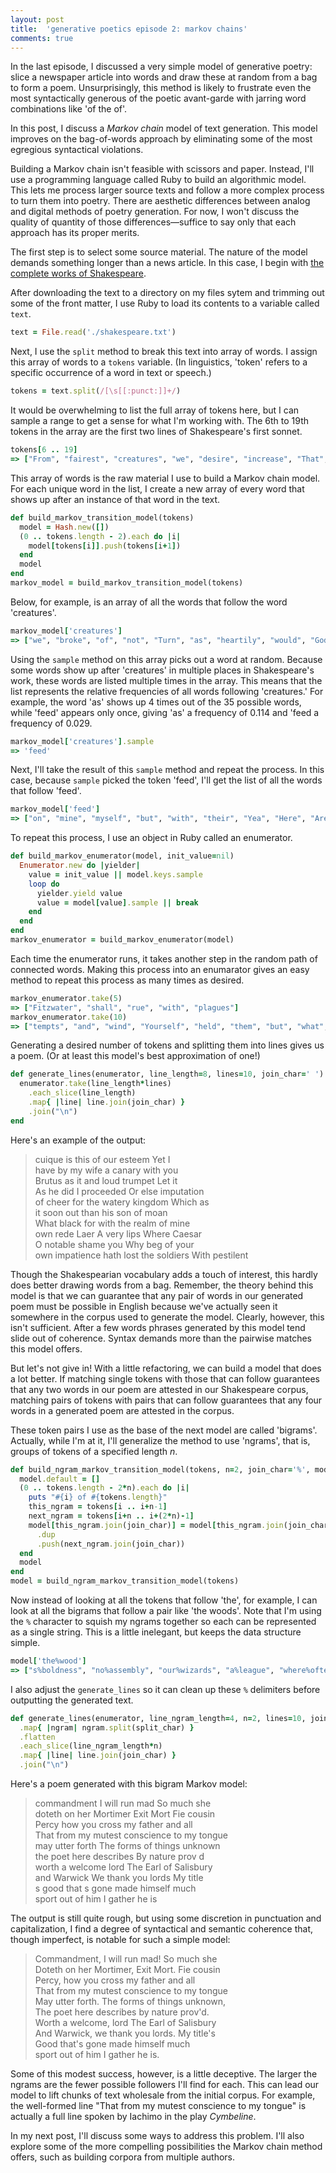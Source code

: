 ```yaml
---
layout: post
title:  'generative poetics episode 2: markov chains'
comments: true
---
```


In the last episode, I discussed a very simple model of generative poetry:
slice a newspaper article into words and draw these at random from a bag to
form a poem.  Unsurprisingly, this method is likely to frustrate even the most
syntactically generous of the poetic avant-garde with jarring word combinations
like 'of the of'.

In this post, I discuss a *Markov chain* model of text generation. This model
improves on the bag-of-words approach by eliminating some of the most egregious
syntactical violations.

Building a Markov chain isn't feasible with scissors and paper. Instead, I'll
use a programming language called Ruby to build an algorithmic model.  This
lets me process larger source texts and follow a more complex process to turn
them into poetry. There are aesthetic differences between analog and digital
methods of poetry generation. For now, I won't discuss the quality of quantity
of those differences—suffice to say only that each approach has its proper
merits.

The first step is to select some source material. The nature of the model
demands something longer than a news article. In this case, I begin with [the
complete works of Shakespeare](http://www.gutenberg.org/ebooks/100).

After downloading the text to a directory on my files sytem and trimming out
some of the front matter, I use Ruby to load its contents to a variable called
`text`.

~~~ruby
text = File.read('./shakespeare.txt')
~~~

Next, I use the `split` method to break this text into array of words. I assign
this array of words to a `tokens` variable. (In linguistics, 'token' refers to
a specific occurrence of a word in text or speech.)

~~~ruby
tokens = text.split(/[\s[[:punct:]]+/)
~~~

It would be overwhelming to list the full array of tokens here, but I can
sample a range to get a sense for what I'm working with. The 6th to 19th
tokens in the array are the first two lines of Shakespeare's first sonnet.

~~~ruby
tokens[6 .. 19]
=> ["From", "fairest", "creatures", "we", "desire", "increase", "That", "thereby", "beauty", "s", "rose", "might", "never", "die"]
~~~

This array of words is the raw material I use to build a Markov chain model.
For each unique word in the list, I create a new array of every word that shows
up after an instance of that word in the text.

~~~ruby
def build_markov_transition_model(tokens)
  model = Hash.new([])
  (0 .. tokens.length - 2).each do |i|
    model[tokens[i]].push(tokens[i+1])
  end
  model
end
markov_model = build_markov_transition_model(tokens)
~~~

Below, for example, is an array of all the words that follow the word
'creatures'.

~~~ruby
markov_model['creatures']
=> ["we", "broke", "of", "not", "Turn", "as", "heartily", "would", "Gods", "But", "vile", "sitting", "and", "else", "their", "works", "feed", "That", "get", "as", "yet", "as", "ours", "are", "kings", "that", "Against", "are", "as", "living", "Whose", "want", "Which", "on", "Of"]
~~~

Using the `sample` method on this array picks out a word at random.  Because
some words show up after 'creatures' in multiple places in Shakespeare's work,
these words are listed multiple times in the array. This means that the list
represents the relative frequencies of all words following 'creatures.' For
example, the word 'as' shows up 4 times out of the 35 possible words, while
'feed' appears only once, giving 'as' a frequency of 0.114 and 'feed a
frequency of 0.029.

~~~ruby
markov_model['creatures'].sample
=> 'feed'
~~~

Next, I'll take the result of this `sample` method and repeat the process. In
this case, because `sample` picked the token 'feed', I'll get the list of
all the words that follow 'feed'.

~~~ruby
markov_model['feed']
=> ["on", "mine", "myself", "but", "with", "their", "Yea", "Here", "Are", "on", "and", "ORLANDO", "on", "IMOGEN", "again", "on", "and", "capons", "upon", "And", "Even", "A", "on", "like", "contention", "in", "and", "upon", "you", "it", "on", "upon", "their", "this", "That", "on", "were", "I", "grow", "fat", "upon", "nothing", "my", "my", "it", "upon", "on", "upon", "my", "it", "upon", "st", "my", "Although", "Most", "Than", "st", "not", "Tis", "him", "the", "on", "on", "his", "me", "SATURNINUS", "his", "TAMORA", "too", "for", "your", "on", "on", "on", "upon"]
~~~

To repeat this process, I use an object in Ruby called an enumerator.

~~~ruby
def build_markov_enumerator(model, init_value=nil)
  Enumerator.new do |yielder|
    value = init_value || model.keys.sample
    loop do
      yielder.yield value
      value = model[value].sample || break
    end
  end
end
markov_enumerator = build_markov_enumerator(model)
~~~

Each time the enumerator runs, it takes another step in the random path of
connected words. Making this process into an enumarator gives an easy method
to repeat this process as many times as desired.

~~~ruby
markov_enumerator.take(5)
=> ["Fitzwater", "shall", "rue", "with", "plagues"]
markov_enumerator.take(10)
=> ["tempts", "and", "wind", "Yourself", "held", "them", "but", "what", "say", "nay"]
~~~

Generating a desired number of tokens and splitting them into lines gives us
a poem. (Or at least this model's best approximation of one!)

~~~ruby
def generate_lines(enumerator, line_length=8, lines=10, join_char=' ')
  enumerator.take(line_length*lines)
    .each_slice(line_length)
    .map{ |line| line.join(join_char) }
    .join("\n")
end
~~~

Here's an example of the output:

> cuique is this of our esteem Yet I  
> have by my wife a canary with you  
> Brutus as it and loud trumpet Let it  
> As he did I proceeded Or else imputation  
> of cheer for the watery kingdom Which as  
> it soon out than his son of moan  
> What black for with the realm of mine  
> own rede Laer A very lips Where Caesar  
> O notable shame you Why beg of your  
> own impatience hath lost the soldiers With pestilent  

Though the Shakespearian vocabulary adds a touch of interest, this hardly does
better drawing words from a bag. Remember, the theory behind this model is that
we can guarantee that any pair of words in our generated poem must be possible
in English because we've actually seen it somewhere in the corpus used to
generate the model. Clearly, however, this isn't sufficient. After a few words
phrases generated by this model tend slide out of coherence. Syntax demands
more than the pairwise matches this model offers.

But let's not give in! With a little refactoring, we can build a model that
does a lot better. If matching single tokens with those that can follow
guarantees that any two words in our poem are attested in our Shakespeare
corpus, matching pairs of tokens with pairs that can follow guarantees that
any four words in a generated poem are attested in the corpus.

These token pairs I use as the base of the next model are called 'bigrams'.
Actually, while I'm at it, I'll generalize the method to use 'ngrams', that is,
groups of tokens of a specified length *n*.

~~~ruby
def build_ngram_markov_transition_model(tokens, n=2, join_char='%', model={})
  model.default = []
  (0 .. tokens.length - 2*n).each do |i|
    puts "#{i} of #{tokens.length}"
    this_ngram = tokens[i .. i+n-1]
    next_ngram = tokens[i+n .. i+(2*n)-1]
    model[this_ngram.join(join_char)] = model[this_ngram.join(join_char)]
      .dup
      .push(next_ngram.join(join_char))
  end
  model
end
model = build_ngram_markov_transition_model(tokens)
~~~

Now instead of looking at all the tokens that follow 'the', for example, I can
look at all the bigrams that follow a pair like 'the woods'. Note that I'm
using the `%` character to squish my ngrams together so each can be represented
as a single string. This is a little inelegant, but keeps the data structure
simple.

~~~ruby
model['the%wood']
=> ["s%boldness", "no%assembly", "our%wizards", "a%league", "where%often", "will%he", "HELENA%Ay", "Enter%TITANIA", "And%to" "Enter%OBERON", "go%swifter", "Seeking%sweet", "I%measuring", "There%is"]
~~~

I also adjust the `generate_lines` so it can clean up these `%` delimiters
before outputting the generated text.

~~~ruby
def generate_lines(enumerator, line_ngram_length=4, n=2, lines=10, join_char=' ', split_char='%')
  .map{ |ngram| ngram.split(split_char) }
  .flatten
  .each_slice(line_ngram_length*n)
  .map{ |line| line.join(join_char) }
  .join("\n")
~~~

Here's a poem generated with this bigram Markov model:

> commandment I will run mad So much she  
> doteth on her Mortimer Exit Mort Fie cousin  
> Percy how you cross my father and all  
> That from my mutest conscience to my tongue  
> may utter forth The forms of things unknown  
> the poet here describes By nature prov d  
> worth a welcome lord The Earl of Salisbury  
> and Warwick We thank you lords My title  
> s good that s gone made himself much  
> sport out of him I gather he is  

The output is still quite rough, but using some discretion in punctuation and
capitalization, I find a degree of syntactical and semantic coherence that,
though imperfect, is notable for such a simple model:

> Commandment, I will run mad! So much she  
> Doteth on her Mortimer, Exit Mort. Fie cousin  
> Percy, how you cross my father and all  
> That from my mutest conscience to my tongue  
> May utter forth. The forms of things unknown,  
> The poet here describes by nature prov'd.  
> Worth a welcome, lord The Earl of Salisbury  
> And Warwick, we thank you lords. My title's  
> Good that's gone made himself much  
> sport out of him I gather he is.  

Some of this modest success, however, is a little deceptive. The larger the
ngrams are the fewer possible followers I'll find for each.  This can lead our
model to lift chunks of text wholesale from the initial corpus. For example,
the well-formed line "That from my mutest conscience to my tongue" is actually
a full line spoken by Iachimo in the play *Cymbeline*.

In my next post, I'll discuss some ways to address this problem. I'll also
explore some of the more compelling possibilities the Markov chain method
offers, such as building corpora from multiple authors.
